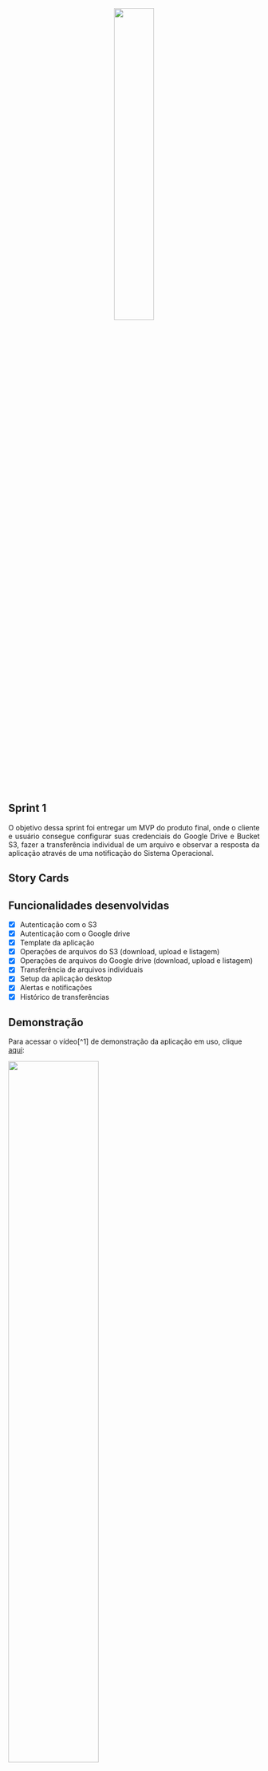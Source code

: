 <div align="center">
  <img src="https://user-images.githubusercontent.com/74321890/228393527-9bd20785-93b0-4da2-b774-97e81e59e6e4.svg" width="40%">
</div>

## Sprint 1

<p align="justify">
O objetivo dessa sprint foi entregar um MVP do produto final, onde o cliente e usuário consegue configurar suas credenciais do Google Drive e Bucket S3, fazer a transferência individual de um arquivo e observar a resposta da aplicação através de uma notificação do Sistema Operacional.
  
## Story Cards

## Funcionalidades desenvolvidas

- [X] Autenticação com o S3
- [X] Autenticação com o Google drive
- [X] Template da aplicação
- [X] Operações de arquivos do S3 (download, upload e listagem)
- [X] Operações de arquivos do Google drive (download, upload e listagem)
- [X] Transferência de arquivos individuais
- [X] Setup da aplicação desktop
- [X] Alertas e notificações
- [X] Histórico de transferências

## Demonstração

Para acessar o vídeo[^1] de demonstração da aplicação em uso, clique [aqui](#):

[<img src="https://user-images.githubusercontent.com/74321890/228991716-687c07f9-3b6a-4cea-b855-677b51b2b20a.svg" width="60%" height="60%">](# "Cloud-in vídeo Demonstração")
